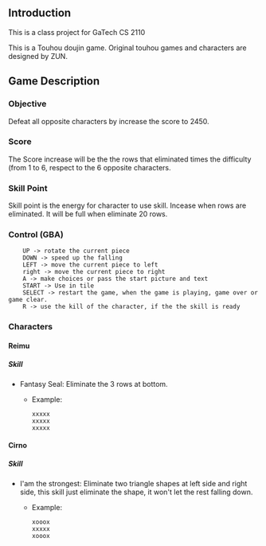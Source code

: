 ## Introduction

This is a class project for GaTech CS 2110

This is a Touhou doujin game. Original touhou games and characters are designed by ZUN.

## Game Description

### Objective
Defeat all opposite characters by increase the score to 2450.

### Score
The Score increase will be the the rows that eliminated times the difficulty (from 1 to 6, respect to the 6 opposite characters.

### Skill Point
Skill point is the energy for character to use skill. Incease when rows are eliminated. It will be full when eliminate 20 rows.

### Control (GBA)
```
	UP -> rotate the current piece
	DOWN -> speed up the falling
	LEFT -> move the current piece to left
	right -> move the current piece to right
	A -> make choices or pass the start picture and text
	START -> Use in tile 
	SELECT -> restart the game, when the game is playing, game over or game clear.
	R -> use the kill of the character, if the the skill is ready
```

### Characters
#### Reimu
##### Skill
  - Fantasy Seal: Eliminate the 3 rows at bottom.

    - Example:
		
		```
		xxxxx
		xxxxx
		xxxxx
		```

#### Cirno
##### Skill
  - I'am the strongest: Eliminate two triangle shapes at left side and right side, this skill just eliminate the shape, it won't let the rest falling down.
    - Example:	
		
		```
		xooox
		xxxxx
		xooox
		```

